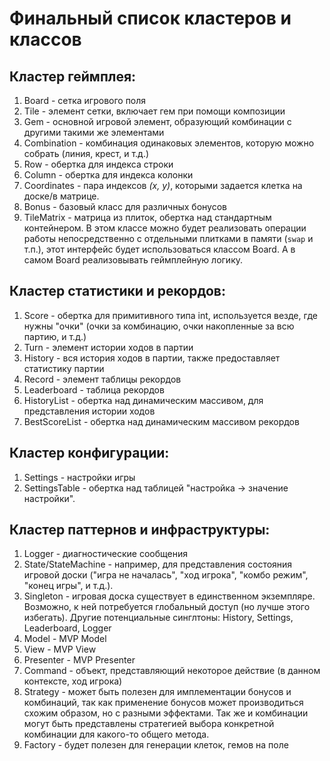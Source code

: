 # Финальный список кластеров и классов

## Кластер геймплея:
1. Board - сетка игрового поля
1. Tile - элемент сетки, включает гем при помощи композиции
1. Gem - основной игровой элемент, образующий комбинации с другими такими же элементами
1. Combination - комбинация одинаковых элементов, которую можно собрать (линия, крест, и т.д.)
1. Row - обертка для индекса строки
1. Column - обертка для индекса колонки
1. Coordinates - пара индексов _(x, y)_, которыми задается клетка на доске/в матрице.
1. Bonus - базовый класс для различных бонусов
1. TileMatrix - матрица из плиток, обертка над стандартным контейнером. В этом классе можно будет реализовать операции работы непосредственно с отдельными плитками в памяти (```swap``` и т.п.), этот интерфейс будет использоваться классом Board. А в самом Board реализовывать геймплейную логику.

## Кластер статистики и рекордов:
1. Score - обертка для примитивного типа int, используется везде, где нужны "очки" (очки за комбинацию, очки накопленные за всю партию, и т.д.)
1. Turn - элемент истории ходов в партии
1. History - вся история ходов в партии, также предоставляет статистику партии
1. Record - элемент таблицы рекордов
1. Leaderboard - таблица рекордов
1. HistoryList - обертка над динамическим массивом, для представления истории ходов
1. BestScoreList - обертка над динамическим массивом рекордов

## Кластер конфигурации:
1. Settings - настройки игры
1. SettingsTable - обертка над таблицей "настройка -> значение настройки".

## Кластер паттернов и инфраструктуры:
1. Logger - диагностические сообщения
1. State/StateMachine - например, для представления состояния игровой доски ("игра не началась", "ход игрока", "комбо режим", "конец игры", и т.д.).
1. Singleton - игровая доска существует в единственном экземпляре. Возможно, к ней потребуется глобальный доступ (но лучше этого избегать). Другие потенциальные синглтоны: History, Settings, Leaderboard, Logger
1. Model - MVP Model
1. View - MVP View
1. Presenter - MVP Presenter
1. Command - объект, представляющий некоторое действие (в данном контексте, ход игрока)
1. Strategy - может быть полезен для имплементации бонусов и комбинаций, так как применение бонусов может производиться схожим образом, но с разными эффектами. Так же и комбинации могут быть представлены стратегией выбора конкретной комбинации для какого-то общего метода.
1. Factory - будет полезен для генерации клеток, гемов на поле
